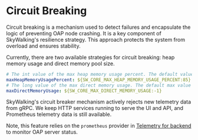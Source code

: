 # Circuit Breaking

Circuit breaking is a mechanism used to detect failures and encapsulate the logic of preventing OAP node crashing. It is
a key component of SkyWalking's resilience strategy. This approach protects the system from overload and ensures
stability.

Currently, there are two available strategies for circuit breaking: heap memory usage and direct memory pool size.

```yaml
# The int value of the max heap memory usage percent. The default value is 85%.
maxHeapMemoryUsagePercent: ${SW_CORE_MAX_HEAP_MEMORY_USAGE_PERCENT:85}
# The long value of the max direct memory usage. The default max value is -1, representing no limit. The unit is in bytes.
maxDirectMemoryUsage: ${SW_CORE_MAX_DIRECT_MEMORY_USAGE:-1}
```

SkyWalking's circuit breaker mechanism actively rejects new telemetry data from gRPC.
We keep HTTP services running to serve the UI and API, and Prometheus telemetry data is still available.

Note, this feature relies on the `prometheus` provider in [Telemetry for backend](backend-telemetry.md) to monitor OAP
server status.